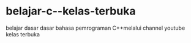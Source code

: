 # belajar-c--kelas-terbuka
belajar dasar dasar bahasa pemrograman C++melalui channel youtube kelas terbuka
